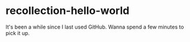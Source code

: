 # recollection-hello-world
It's been a while since I last used GitHub. Wanna spend a few minutes to pick it up.
